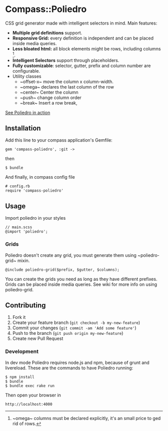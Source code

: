 # Compass::Poliedro

CSS grid generator made with intelligent selectors in mind. Main features:

- __Multiple grid definitions__ support.
- __Responsive Grid:__ every definition is independent and can be placed inside media queries.
- __Less bloated html:__ all block elements might be rows, including columns [^omega].
- __Intelligent Selectors__ support through placeholders. 
- __Fully customizable__: selector, gutter, prefix and column number are configurable.
- Utility classes 
    -  ~offset-x~ move the column x column-width. 
    -  ~omega~  declares the last column of the row
    -  ~center~ Center the column
    - ~push~ change column order 
    - ~break~ Insert a row break, 

[See  Poliedro in action](http://cesarhdz.github.io/compass-poliedro)
 

<!-- 
- Rapid prototyping??

- _Consistent columns_ All columns share the %poliedro_column abstraction which provides a _consistent layout_.

@TODO Margin can be variable, fom 0 to 7% for 12 columns or from 0 to 5% for 15 columns.

@TODO rtl support
 
-->

[^omega]: ~omega~ columns must be declared explicitly, it's an small price to ged rid of rows.

## Installation

Add this line to your compass application's Gemfile: 

    gem 'compass-poliedro', :git -> 


then

    $ bundle

And finally, in compass config file

    # config.rb
    require 'compass-poliedro'


## Usage
<!-- @MOVE to wiki? -->

Import poliedro in your styles

    // main.scss
    @import 'poliedro';

### Grids

Poliedro doesn't create any grid, you must generate them using ~poliedro-grid~ mixin.

    @include poliedro-grid($prefix, $gutter, $columns);

You can create the grids you need as long as they have different prefixes. Grids can be placed inside media queries. See wiki for more info on using poliedro-grid.

## Contributing

1. Fork it
2. Create your feature branch (`git checkout -b my-new-feature`)
3. Commit your changes (`git commit -am 'Add some feature'`)
4. Push to the branch (`git push origin my-new-feature`)
5. Create new Pull Request


### Development

In dev mode Poliedro requires node.js and npm, because of grunt and livereload. These are the commands to have Poliedro running:

    $ npm install
    $ bundle
    $ bundle exec rake run

Then open your browser in

    http://localhost:4000